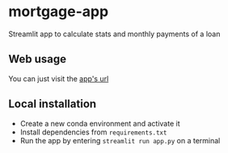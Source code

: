 # mortgage-app
Streamlit app to calculate stats and monthly payments of a loan

## Web usage
You can just visit the [app's url](https://renejra-portfolio-opt-portfolio-opt-omsk4q.streamlit.app/)

## Local installation
- Create a new conda environment and activate it
- Install dependencies from `requirements.txt`
- Run the app by entering `streamlit run app.py` on a terminal